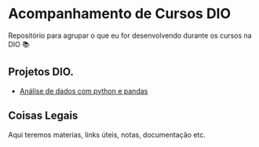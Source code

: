 # Acompanhamento de Cursos DIO
Repositório para agrupar o que eu for desenvolvendo durante os cursos na DIO 📚

## Projetos DIO.

* [Análise de dados com python e pandas](https://github.com/Uciolli/dio-analise-python-pandas)

## Coisas Legais
Aqui teremos materias, links úteis, notas, documentação etc.
